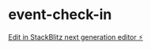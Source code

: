 # event-check-in

[Edit in StackBlitz next generation editor ⚡️](https://stackblitz.com/~/github.com/GrillMasterCode/event-check-in)